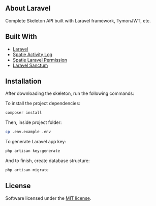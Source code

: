 ## About Laravel

Complete Skeleton API built with Laravel framework, TymonJWT, etc.

## Built With

- [Laravel](https://laravel.com/docs/7.x)
- [Spatie Activity Log](https://github.com/spatie/laravel-activitylog)
- [Spatie Laravel Permission](https://github.com/spatie/laravel-permission)
- [Laravel Sanctum](https://laravel.com/docs/7.x/sanctum)

## Installation

After downloading the skeleton, run the following commands:

To install the project dependencies:
``` bash
composer install
```

Then, inside project folder:
``` bash
cp .env.example .env
```

To generate Laravel app key:
``` bash
php artisan key:generate
```

And to finish, create database structure:
``` bash
php artisan migrate
```

## License

Software licensed under the [MIT license](https://opensource.org/licenses/MIT).
